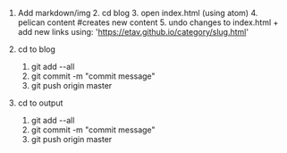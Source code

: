 1. Add markdown/img	
	2. cd blog 
	3. open index.html (using atom)
	4. pelican content #creates new content
	5. undo changes to index.html + add new links using: 'https://etav.github.io/category/slug.html'

2. cd to blog
	1. git add --all
	2. git commit -m "commit message"
	3. git push origin master

3. cd to output
	1. git add --all
	2. git commit -m "commit message"
	3. git push origin master
